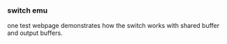 ### switch emu ###
one test webpage demonstrates how the switch works with shared buffer and output buffers.
